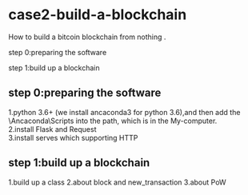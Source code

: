 # case2-build-a-blockchain
How to build a bitcoin blockchain from nothing .

step 0:preparing the software

step 1:build up a blockchain


step 0:preparing the software
---------------------------------
1.python 3.6+ (we install ancaconda3 for python 3.6),and then add the \Ancaconda\Scripts into the path, which is in the My-computer.  
2.install Flask and Request  
3.install serves which supporting HTTP

step 1:build up a blockchain
---------------------------------
1.build up a class 
2.about block and new_transaction 
3.about PoW  




